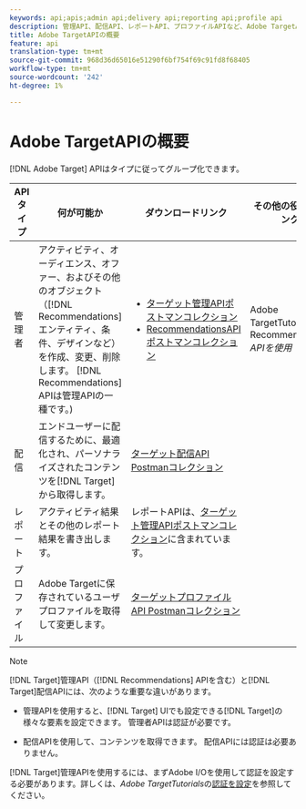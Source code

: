 ```yaml
---
keywords: api;apis;admin api;delivery api;reporting api;profile api
description: 管理API、配信API、レポートAPI、プロファイルAPIなど、Adobe TargetAPIに関する情報です。
title: Adobe TargetAPIの概要
feature: api
translation-type: tm+mt
source-git-commit: 968d36d65016e51290f6bf754f69c91fd8f68405
workflow-type: tm+mt
source-wordcount: '242'
ht-degree: 1%

---
```



# Adobe TargetAPIの概要

[!DNL Adobe Target] APIはタイプに従ってグループ化できます。

| APIタイプ | 何が可能か | ダウンロードリンク | その他の役立つリンク |
| --- | --- | --- |--- |
| 管理者 | アクティビティ、オーディエンス、オファー、およびその他のオブジェクト（[!DNL Recommendations]エンティティ、条件、デザインなど）を作成、変更、削除します。 [!DNL Recommendations] APIは管理APIの一種です。) | <UL><li>[ターゲット管理APIポストマンコレクション](https://developers.adobetarget.com/api/#admin-postman-collection)</li><li>[RecommendationsAPIポストマンコレクション](https://developers.adobetarget.com/api/recommendations/#section/Postman)</li></ul> | [](https://experienceleague.adobe.com/docs/target-learn/recommendations-api-tutorial/recs-api-overview.html) Adobe TargetTutorialsでRecommendations *APIを使用* |
| 配信 | エンドユーザーに配信するために、最適化され、パーソナライズされたコンテンツを[!DNL Target]から取得します。 | [ターゲット配信API Postmanコレクション](https://developers.adobetarget.com/api/delivery-api/#section/Getting-Started/Postman-Collection) |  |
| レポート | アクティビティ結果とその他のレポート結果を書き出します。 | レポートAPIは、[ターゲット管理APIポストマンコレクション](https://developers.adobetarget.com/api/#admin-postman-collection)に含まれています。 |  |
| プロファイル | Adobe Targetに保存されているユーザプロファイルを取得して変更します。 | [ターゲットプロファイルAPI Postmanコレクション](https://developers.adobetarget.com/api/#profiles) |  |

>[!NOTE]
>
>[!DNL Target]管理API（[!DNL Recommendations] APIを含む）と[!DNL Target]配信APIには、次のような重要な違いがあります。
>
>* 管理APIを使用すると、[!DNL Target] UIでも設定できる[!DNL Target]の様々な要素を設定できます。 管理者APIは認証が必要です。
   >
   >
* 配信APIを使用して、コンテンツを取得できます。 配信APIには認証は必要ありません。
>
>
[!DNL Target]管理APIを使用するには、まずAdobe I/Oを使用して認証を設定する必要があります。詳しくは、*Adobe TargetTutorials*&#x200B;の[認証を設定](https://experienceleague.adobe.com/docs/target-learn/tutorials/apis/configure-io-target-integration.html)を参照してください。
